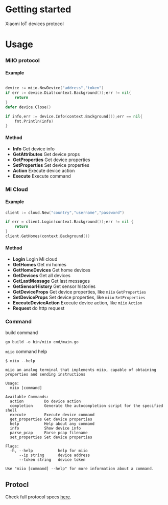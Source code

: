 # Getting started

Xiaomi IoT devices protocol

# Usage

### MiIO protocol

#### Example

```go

device := miio.NewDevice("address","token")
if err := device.Dial(context.Background());err != nil{
	return
}
defer device.Close()

if info,err := device.Info(context.Background());err == nil{
	fmt.Println(info)
}

```

#### Method

* **Info** Get device info
* **GetAttributes** Get device props
* **GetProperties** Get device properties
* **SetProperties** Set device properties
* **Action** Execute device action
* **Execute** Execute command


### Mi Cloud

#### Example

```go
client := cloud.New("country","username","password")

if err = client.Login(context.Background());err != nil {
	return
}
client.GetHomes(context.Background())
```

#### Method

* **Login** Login Mi cloud
* **GetHomes** Get mi homes
* **GetHomeDevices** Get home devices
* **GetDevices** Get all devices
* **GetLastMessage** Get last messages
* **GetSensorHistory** Get sensor histories
* **GetDeviceProps** Get device properties, like `miio` `GetProperties`
* **SetDeviceProps** Set device properties, like `miio` `SetProperties`
* **ExecuteDeviceAction** Execute device action, like `miio` `Action`
* **Request** do http request


### Command

build command 

```shell
go build -o bin/miio cmd/main.go
```

`miio` command help

```shell
$ miio --help

miio an analog terminal that implements miio, capable of obtaining properties and sending instructions

Usage:
  miio [command]

Available Commands:
  action         Do device action
  completion     Generate the autocompletion script for the specified shell
  execute        Execute device command
  get_properties Get device properties
  help           Help about any command
  info           Show device info
  parse_pcap     Parse pcap filename
  set_properties Set device properties

Flags:
  -h, --help           help for miio
      --ip string      device address
      --token string   device token

Use "miio [command] --help" for more information about a command.
```

## Protocl

Check full protocol specs [here](https://github.com/OpenMiHome/mihome-binary-protocol).